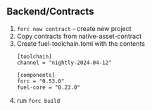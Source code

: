 ## Backend/Contracts

1. `forc new contract` - create new project
2. Copy contracts from native-asset-contract
3. Create fuel-toolchain.toml with the contents
    ```
    [toolchain]
    channel = "nightly-2024-04-12"

    [components]
    forc = "0.53.0"
    fuel-core = "0.23.0"
    ```
4. run `forc build`